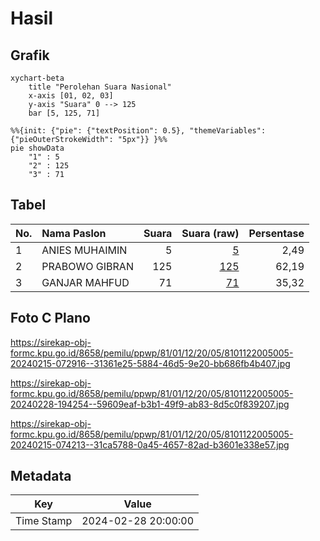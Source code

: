 # Hasil

## Grafik

```mermaid
xychart-beta
    title "Perolehan Suara Nasional"
    x-axis [01, 02, 03]
    y-axis "Suara" 0 --> 125
    bar [5, 125, 71]
```

```mermaid
%%{init: {"pie": {"textPosition": 0.5}, "themeVariables": {"pieOuterStrokeWidth": "5px"}} }%%
pie showData
    "1" : 5
    "2" : 125
    "3" : 71
```

## Tabel

| No. | Nama Paslon    | Suara | Suara (raw) | Persentase |
|:--- |:-------------- | -----:| -----------:| ----------:|
| 1   | ANIES MUHAIMIN | 5     | [5][p-1]    | 2,49       |
| 2   | PRABOWO GIBRAN | 125   | [125][p-2]  | 62,19      |
| 3   | GANJAR MAHFUD  | 71    | [71][p-3]   | 35,32      |


[p-1]: https://github.com/gigit-pemilu/pemilu-2024/blob/main/pilpres/hitung-suara/sub/81-maluku/sub/01-maluku-tengah/sub/12-saparua/sub/2005-porto/sub/005-tps/sub/paslon-1.txt
[p-2]: https://github.com/gigit-pemilu/pemilu-2024/blob/main/pilpres/hitung-suara/sub/81-maluku/sub/01-maluku-tengah/sub/12-saparua/sub/2005-porto/sub/005-tps/sub/paslon-2.txt
[p-3]: https://github.com/gigit-pemilu/pemilu-2024/blob/main/pilpres/hitung-suara/sub/81-maluku/sub/01-maluku-tengah/sub/12-saparua/sub/2005-porto/sub/005-tps/sub/paslon-3.txt

## Foto C Plano

https://sirekap-obj-formc.kpu.go.id/8658/pemilu/ppwp/81/01/12/20/05/8101122005005-20240215-072916--31361e25-5884-46d5-9e20-bb686fb4b407.jpg

https://sirekap-obj-formc.kpu.go.id/8658/pemilu/ppwp/81/01/12/20/05/8101122005005-20240228-194254--59609eaf-b3b1-49f9-ab83-8d5c0f839207.jpg

https://sirekap-obj-formc.kpu.go.id/8658/pemilu/ppwp/81/01/12/20/05/8101122005005-20240215-074213--31ca5788-0a45-4657-82ad-b3601e338e57.jpg


## Metadata

| Key        | Value               |
| ---------- | ------------------- |
| Time Stamp | 2024-02-28 20:00:00 |



